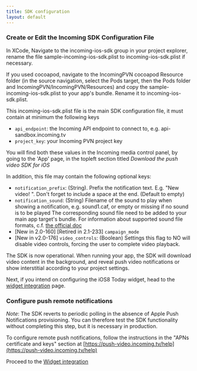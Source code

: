 ```yaml
---
title: SDK configuration
layout: default 
---
```


### Create or Edit the Incoming SDK Configuration File ###

In XCode, Navigate to the incoming-ios-sdk group in your project explorer, rename the file sample-incoming-ios-sdk.plist to 
incoming-ios-sdk.plist if necessary. 

If you used cocoapod, navigate to the IncomingPVN cocoapod Resource folder (in the source navigation, select the Pods target, then the Pods folder and IncomingPVN/IncomingPVN/Resources) and copy the sample-incoming-ios-sdk.plist to your app's bundle. Rename it to incoming-ios-sdk.plist. 


This incoming-ios-sdk.plist file is the main SDK configuration file, it must contain at minimum the following keys

 * `api_endpoint`: the Incoming API endpoint to connect to, e.g. api-sandbox.incoming.tv
 * `project_key`: your Incoming PVN project key

You will find both these values in the Incoming media control panel, by going to the 'App' page, in the top­left section titled _Download the push video SDK for iOS_

In addition, this file may contain the following optional keys:

  * `notification_prefix`: (String). Prefix the notification text. E.g. "New video! ". Don't forget to include a space at the end. (Default to empty)
  * `notification_sound`: (String) Filename of the sound to play when showing a notification, e.g. sound1.caf, or empty or missing if no sound is to be played 
	The corresponding sound file need to be added to your main app target's bundle. For information about 
	supported sound file formats, c.f. [the official doc](https://developer.apple.com/library/ios/documentation/NetworkingInternet/Conceptual/RemoteNotificationsPG/Chapters/IPhoneOSClientImp.html#//apple_ref/doc/uid/TP40008194-CH103-SW6) 
  * [New in 2.0-160] [Retired in 2.1-233] `campaign_mode`	
  * [New in v2.0-176] `video_controls`: (Boolean) Settings this flag to NO will disable video controls, forcing the user to complete video playback. 

The SDK is now operational. When running your app, the SDK will download video content in the background, and reveal push video notifications or show interstitial according to your project settings.  

Next, if you intend on configuring the iOS8 Today widget, head to the [widget integration](./widget-integration.html) page. 

### Configure push remote notifications ### 

*Note*: The SDK reverts to periodic polling in the absence of Apple Push Notifications provisioning. You 
can therefore test the SDK functionality without completing this step, but it is necessary in production. 

To configure remote push notifications, follow the instructions in the "APNs certificate and keys" section
at [https://push-video.incoming.tv/help](https://push-video.incoming.tv/help)


Proceed to the [Widget integration](./widget-integration.html)

